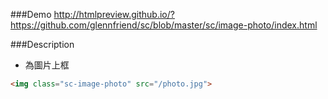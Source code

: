 ###Demo
http://htmlpreview.github.io/?https://github.com/glennfriend/sc/blob/master/sc/image-photo/index.html

###Description
- 為圖片上框

```html
<img class="sc-image-photo" src="/photo.jpg">
```


